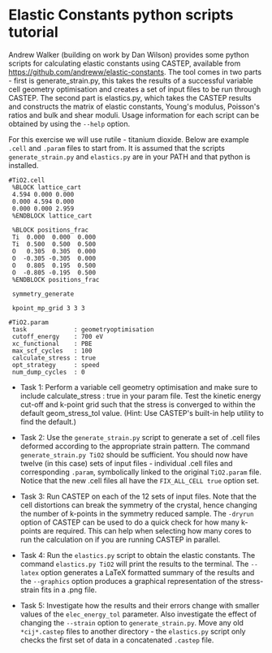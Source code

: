 # Elastic Constants python scripts tutorial

Andrew Walker (building on work by Dan Wilson) provides some python scripts for calculating elastic constants using CASTEP, available from <https://github.com/andreww/elastic-constants>. The tool comes in two parts - first is generate_strain.py, this takes the results of a successful variable cell geometry optimisation and creates a set of input files to be run through CASTEP. The second part is elastics.py, which takes the CASTEP results and constructs the matrix of elastic constants, Young's modulus, Poisson's ratios and bulk and shear moduli. Usage information for each script can be obtained by using the `--help` option.

For this exercise we will use rutile - titanium dioxide. Below are example `.cell` and `.param` files to start from. It is assumed that the scripts `generate_strain.py` and `elastics.py` are in your PATH and that python is installed.

```text
#TiO2.cell
 %BLOCK lattice_cart
 4.594 0.000 0.000
 0.000 4.594 0.000
 0.000 0.000 2.959
 %ENDBLOCK lattice_cart

 %BLOCK positions_frac
 Ti  0.000  0.000  0.000
 Ti  0.500  0.500  0.500
 O   0.305  0.305  0.000
 O  -0.305 -0.305  0.000
 O   0.805  0.195  0.500
 O  -0.805 -0.195  0.500
 %ENDBLOCK positions_frac

 symmetry_generate

 kpoint_mp_grid 3 3 3
```

```text
#TiO2.param
 task             : geometryoptimisation
 cutoff_energy    : 700 eV
 xc_functional    : PBE
 max_scf_cycles   : 100
 calculate_stress : true
 opt_strategy     : speed
 num_dump_cycles  : 0
```

* Task 1: Perform a variable cell geometry optimisation and make sure to include calculate_stress : true in your param file. Test the kinetic energy cut-off and k-point grid such that the stress is converged to within the default geom_stress_tol value. (Hint: Use CASTEP's built-in help utility to find the default.)

* Task 2: Use the `generate_strain.py` script to generate a set of .cell files deformed according to the appropriate strain pattern. The command `generate_strain.py TiO2` should be sufficient.
You should now have twelve (in this case) sets of input files - individual .cell files and corresponding `.param`, symbolically linked to the original `TiO2.param` file. Notice that the new .cell files all have the `FIX_ALL_CELL true` option set.

* Task 3: Run CASTEP on each of the 12 sets of input files. Note that the cell distortions can break the symmetry of the crystal, hence changing the number of k-points in the symmetry reduced sample. The `-dryrun` option of CASTEP can be used to do a quick check for how many k-points are required. This can help when selecting how many cores to run the calculation on if you are running CASTEP in parallel.

* Task 4: Run the `elastics.py` script to obtain the elastic constants. The command `elastics.py TiO2` will print the results to the terminal. The `--latex` option generates a LaTeX formatted summary of the results and the `--graphics` option produces a graphical representation of the stress-strain fits in a .png file.

* Task 5: Investigate how the results and their errors change with smaller values of the `elec_energy_tol` parameter. Also investigate the effect of changing the `--strain` option to `generate_strain.py`. Move any old `*cij*.castep` files to another directory - the `elastics.py` script only checks the first set of data in a concatenated `.castep` file.
